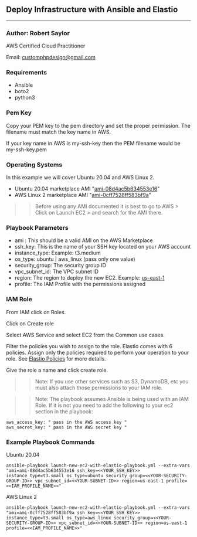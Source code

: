 ## Deploy Infrastructure with Ansible and Elastio

---
### Author: Robert Saylor
AWS Certified Cloud Practitioner

Email: customphpdesign@gmail.com


### Requirements
- Ansible
- boto2
- python3

### Pem Key
Copy your PEM key to the pem directory and set the proper permission. The filename must match the key name in AWS.

If your key name in AWS is my-ssh-key then the PEM filename would be my-ssh-key.pem

### Operating Systems

In this example we will cover Ubuntu 20.04 and AWS Linux 2.

- Ubuntu 20.04 marketplace AMI "[ami-08d4ac5b634553e16](https://aws.amazon.com/marketplace/pp/prodview-iftkyuwv2sjxi)"
- AWS Linux 2 marketplace AMI "[ami-0cff7528ff583bf9a](https://aws.amazon.com/marketplace/pp/prodview-wbr4b4xclx32c)"

>> Before using any AMI documented it is best to go to AWS > Click on Launch EC2 > and search for the AMI there.

### Playbook Parameters

- ami : This should be a valid AMI on the AWS Marketplace
- ssh_key: This is the name of your SSH key located on your AWS account
- instance_type: Example: t3.medium
- os_type: ubuntu | aws_linux (pass only one value)
- security_group: The security group ID
- vpc_subnet_id: The VPC subnet ID
- region: The region to deploy the new EC2. Example: [us-east-1](https://docs.aws.amazon.com/general/latest/gr/rande.html)
- profile: The IAM Profile with the permissions assigned

### IAM Role

From IAM click on Roles.

Click on Create role

Select AWS Service and select EC2 from the Common use cases.

Filter the policies you wish to assign to the role. Elastio comes with 6 policies. Assign only the policies required to perform your operation to your role. See [Elastio Policies](https://docs.elastio.com/src/getting-started/elastio-policies.html) for more details.

Give the role a name and click create role.

>> Note: If you use other services such as S3, DynamoDB, etc you must also attach those permissions to your IAM role.

>> Note: The playbook assumes Ansible is being used with an IAM Role. If it is not you need to add the following to your ec2 section in the playbook:

```
aws_access_key: " pass in the AWS access key "
aws_secret_key: " pass in the AWS secret key "
```


### Example Playbook Commands

Ubuntu 20.04
```
ansible-playbook launch-new-ec2-with-elastio-playbook.yml --extra-vars "ami=ami-08d4ac5b634553e16 ssh_key=<<YOUR_SSH_KEY>> instance_type=t3.small os_type=ubuntu security_group=<<YOUR-SECURITY-GROUP-ID>> vpc_subnet_id=<<YOUR-SUBNET-ID>> region=us-east-1 profile=<<IAM_PROFILE_NAME>>"
```

AWS Linux 2
```
ansible-playbook launch-new-ec2-with-elastio-playbook.yml --extra-vars "ami=ami-0cff7528ff583bf9a ssh_key=<<YOUR_SSH_KEY>> instance_type=t3.small os_type=aws_linux security_group=<<YOUR-SECURITY-GROUP-ID>> vpc_subnet_id=<<YOUR-SUBNET-ID>> region=us-east-1 profile=<<IAM_PROFILE_NAME>>"
```
